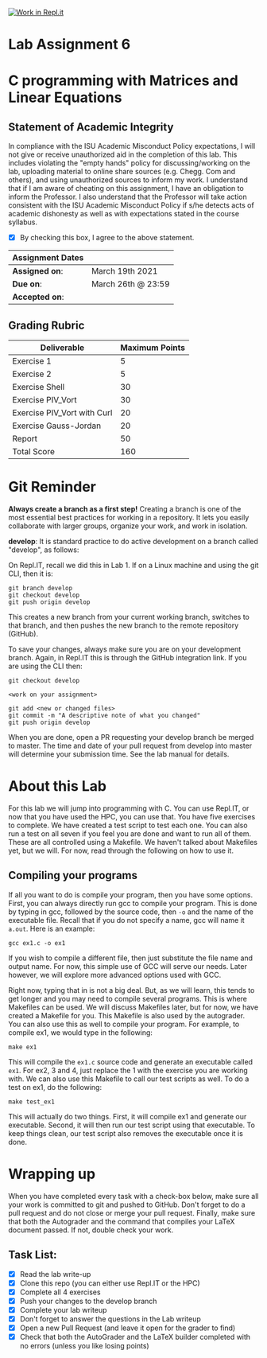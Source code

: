 [![Work in Repl.it](https://classroom.github.com/assets/work-in-replit-14baed9a392b3a25080506f3b7b6d57f295ec2978f6f33ec97e36a161684cbe9.svg)](https://classroom.github.com/online_ide?assignment_repo_id=4400880&assignment_repo_type=AssignmentRepo)
# Lab Assignment 6
# C programming with Matrices and Linear Equations

## Statement of Academic Integrity

In compliance with the ISU Academic Misconduct Policy expectations, I will not give or receive unauthorized aid in the completion of this lab.  This includes violating the "empty hands" policy for discussing/working on the lab, uploading material to online share sources (e.g. Chegg. Com and others), and using unauthorized sources to inform my work. I understand that if I am aware of cheating on this assignment, I have an obligation to inform the Professor. I also understand that the Professor will take action consistent with the ISU Academic Misconduct Policy if s/he detects acts of academic dishonesty as well as with expectations stated in the course syllabus.

- [x] By checking this box, I agree to the above statement.


| Assignment Dates | |
| --- | --- |
|**Assigned on**: | March 19th 2021 |
|**Due on**: | March 26th @ 23:59 |
|**Accepted on**: | |


## Grading Rubric

|Deliverable | Maximum Points |
|---|---|
| Exercise 1 | 5 |
| Exercise 2 | 5 |
| Exercise Shell | 30 |
| Exercise PIV_Vort | 30 |
| Exercise PIV_Vort with Curl | 20 |
| Exercise Gauss-Jordan | 20 |
| Report | 50 |
| Total Score | 160 |


# Git Reminder

**Always create a branch as a first step!** Creating a branch is one of the most essential best practices for working in a repository.  It lets you easily collaborate with larger groups, organize your work, and work in isolation.

**develop**: It is standard practice to do active development on a branch called "develop", as follows:

On Repl.IT, recall we did this in Lab 1. If on a Linux machine and using the git CLI, then it is:

    git branch develop
    git checkout develop
    git push origin develop

This creates a new branch from your current working branch, switches to that branch, and then pushes the new branch to the remote repository (GitHub).

To save your changes, always make sure you are on your development branch. Again, in Repl.IT
this is through the GitHub integration link. If you are using the CLI then:

    git checkout develop

    <work on your assignment>

    git add <new or changed files>
    git commit -m "A descriptive note of what you changed"
    git push origin develop

When you are done, open a PR requesting your develop branch be merged to master.
The time and date of your pull request from develop into master will determine your submission time. See the lab manual for details.

# About this Lab
For this lab we will jump into programming with C. You can use Repl.IT, or now that you have used the HPC, you can use that. You have five exercises to complete. We have created a test script to test each one. You can also run a test on all seven if you feel you are done and want to run all of them. These are all controlled using a Makefile. We haven't talked about Makefiles yet, but we will. For now, read through the following on how to use it.

## Compiling your programs
If all you want to do is compile your program, then you have some options. First, you can always directly run gcc to compile your program. This is done by typing in gcc, followed by the source code, then ```-o``` and the name of the executable file. Recall that if you do not specify a name, gcc will name it ```a.out```. Here is an example:

```
gcc ex1.c -o ex1
```
If you wish to compile a different file, then just substitute the file name and output name. For now, this simple use of GCC will serve our needs. Later however, we will explore more advanced options used with GCC.

Right now, typing that in is not a big deal. But, as we will learn, this tends to get longer and you may need to compile several programs. This is where Makefiles can be used. We will discuss Makefiles later, but for now, we have created a Makefile for you. This Makefile is also used by the autograder. You can also use this as well to compile your program. For example, to compile ex1, we would type in the following:
```
make ex1
```
This will compile the ```ex1.c``` source code and generate an executable called ```ex1```. For ex2, 3 and 4, just replace the 1 with the exercise you are working with. We can also use this Makefile to call our test scripts as well. To do a test on ex1, do the following:

```
make test_ex1
```
This will actually do two things. First, it will compile ex1 and generate our executable. Second, it will then run our test script using that executable. To keep things clean, our test script also removes the executable once it is done.

# Wrapping up
When you have completed every task with a check-box below, make sure all your work is committed to git and pushed to GitHub. Don't forget to do a pull request and do not close or merge your pull request. Finally, make sure that both the Autograder and the command that compiles your LaTeX document passed. If not, double check your work.

## Task List:
- [x] Read the lab write-up
- [x] Clone this repo (you can either use Repl.IT or the HPC)
- [x] Complete all 4 exercises
- [x] Push your changes to the develop branch
- [x] Complete your lab writeup
- [x] Don't forget to answer the questions in the Lab writeup
- [x] Open a new Pull Request (and leave it open for the grader to find)
- [x] Check that both the AutoGrader and the LaTeX builder completed with no errors (unless you like losing points)
